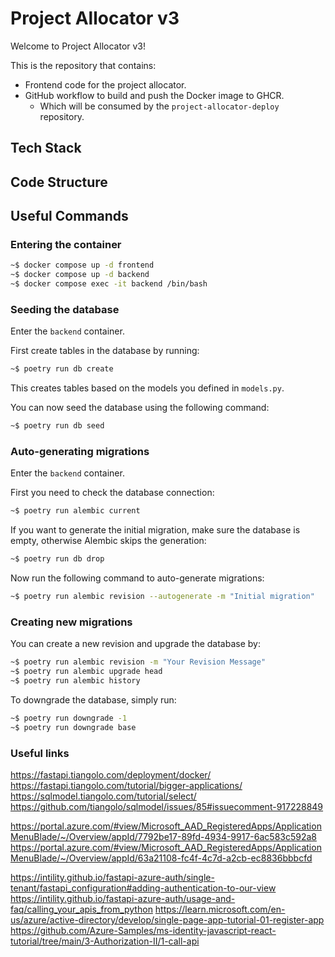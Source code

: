 # Project Allocator v3

Welcome to Project Allocator v3!

This is the repository that contains:

* Frontend code for the project allocator.
* GitHub workflow to build and push the Docker image to GHCR.
    * Which will be consumed by the `project-allocator-deploy` repository.

## Tech Stack

## Code Structure

## Useful Commands

### Entering the container

```bash
~$ docker compose up -d frontend
~$ docker compose up -d backend
~$ docker compose exec -it backend /bin/bash
```

### Seeding the database

Enter the `backend` container.

First create tables in the database by running:

```bash
~$ poetry run db create
```

This creates tables based on the models you defined in `models.py`.

You can now seed the database using the following command:

```bash
~$ poetry run db seed
```

### Auto-generating migrations

Enter the `backend` container.

First you need to check the database connection:

```bash
~$ poetry run alembic current
```

If you want to generate the initial migration, make sure the database is empty, otherwise Alembic skips the generation:

```bash
~$ poetry run db drop
```

Now run the following command to auto-generate migrations:

```bash
~$ poetry run alembic revision --autogenerate -m "Initial migration"
```

### Creating new migrations

You can create a new revision and upgrade the database by:

```bash
~$ poetry run alembic revision -m "Your Revision Message"
~$ poetry run alembic upgrade head
~$ poetry run alembic history
```

To downgrade the database, simply run:

```bash
~$ poetry run downgrade -1
~$ poetry run downgrade base
```

### Useful links

https://fastapi.tiangolo.com/deployment/docker/
https://fastapi.tiangolo.com/tutorial/bigger-applications/
https://sqlmodel.tiangolo.com/tutorial/select/
https://github.com/tiangolo/sqlmodel/issues/85#issuecomment-917228849

https://portal.azure.com/#view/Microsoft_AAD_RegisteredApps/ApplicationMenuBlade/~/Overview/appId/7792be17-89fd-4934-9917-6ac583c592a8
https://portal.azure.com/#view/Microsoft_AAD_RegisteredApps/ApplicationMenuBlade/~/Overview/appId/63a21108-fc4f-4c7d-a2cb-ec8836bbbcfd

https://intility.github.io/fastapi-azure-auth/single-tenant/fastapi_configuration#adding-authentication-to-our-view
https://intility.github.io/fastapi-azure-auth/usage-and-faq/calling_your_apis_from_python
https://learn.microsoft.com/en-us/azure/active-directory/develop/single-page-app-tutorial-01-register-app
https://github.com/Azure-Samples/ms-identity-javascript-react-tutorial/tree/main/3-Authorization-II/1-call-api